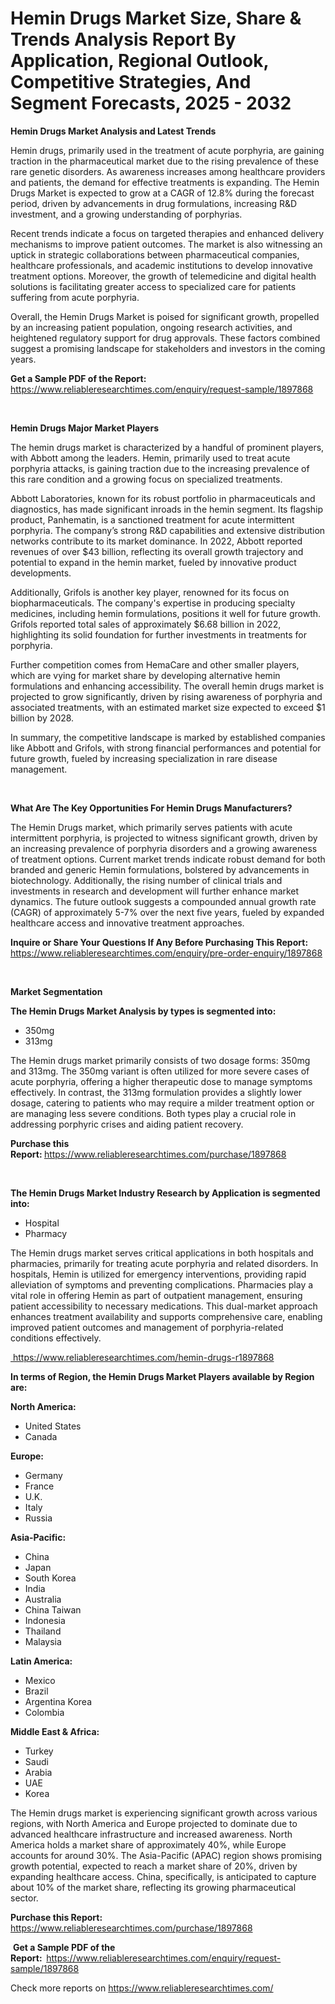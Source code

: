 <p><h1>Hemin Drugs Market Size, Share & Trends Analysis Report By Application, Regional Outlook, Competitive Strategies, And Segment Forecasts, 2025 - 2032</h1></p><p><strong>Hemin Drugs Market Analysis and Latest Trends</strong></p>
<p><p>Hemin drugs, primarily used in the treatment of acute porphyria, are gaining traction in the pharmaceutical market due to the rising prevalence of these rare genetic disorders. As awareness increases among healthcare providers and patients, the demand for effective treatments is expanding. The Hemin Drugs Market is expected to grow at a CAGR of 12.8% during the forecast period, driven by advancements in drug formulations, increasing R&D investment, and a growing understanding of porphyrias.</p><p>Recent trends indicate a focus on targeted therapies and enhanced delivery mechanisms to improve patient outcomes. The market is also witnessing an uptick in strategic collaborations between pharmaceutical companies, healthcare professionals, and academic institutions to develop innovative treatment options. Moreover, the growth of telemedicine and digital health solutions is facilitating greater access to specialized care for patients suffering from acute porphyria.</p><p>Overall, the Hemin Drugs Market is poised for significant growth, propelled by an increasing patient population, ongoing research activities, and heightened regulatory support for drug approvals. These factors combined suggest a promising landscape for stakeholders and investors in the coming years.</p></p>
<p><strong>Get a Sample PDF of the Report:&nbsp;</strong> <a href="https://www.reliableresearchtimes.com/enquiry/request-sample/1897868?utm_campaign=2748&utm_medium=2&utm_source=Github&utm_content=ia&utm_term=08032025&utm_id=hemin-drugs">https://www.reliableresearchtimes.com/enquiry/request-sample/1897868</a></p>
<p>&nbsp;</p>
<p><strong>Hemin Drugs Major Market Players</strong></p>
<p><p>The hemin drugs market is characterized by a handful of prominent players, with Abbott among the leaders. Hemin, primarily used to treat acute porphyria attacks, is gaining traction due to the increasing prevalence of this rare condition and a growing focus on specialized treatments.</p><p>Abbott Laboratories, known for its robust portfolio in pharmaceuticals and diagnostics, has made significant inroads in the hemin segment. Its flagship product, Panhematin, is a sanctioned treatment for acute intermittent porphyria. The company’s strong R&D capabilities and extensive distribution networks contribute to its market dominance. In 2022, Abbott reported revenues of over $43 billion, reflecting its overall growth trajectory and potential to expand in the hemin market, fueled by innovative product developments.</p><p>Additionally, Grifols is another key player, renowned for its focus on biopharmaceuticals. The company's expertise in producing specialty medicines, including hemin formulations, positions it well for future growth. Grifols reported total sales of approximately $6.68 billion in 2022, highlighting its solid foundation for further investments in treatments for porphyria.</p><p>Further competition comes from HemaCare and other smaller players, which are vying for market share by developing alternative hemin formulations and enhancing accessibility. The overall hemin drugs market is projected to grow significantly, driven by rising awareness of porphyria and associated treatments, with an estimated market size expected to exceed $1 billion by 2028. </p><p>In summary, the competitive landscape is marked by established companies like Abbott and Grifols, with strong financial performances and potential for future growth, fueled by increasing specialization in rare disease management.</p></p>
<p>&nbsp;</p>
<p><strong>What Are The Key Opportunities For Hemin Drugs Manufacturers?</strong></p>
<p><p>The Hemin Drugs market, which primarily serves patients with acute intermittent porphyria, is projected to witness significant growth, driven by an increasing prevalence of porphyria disorders and a growing awareness of treatment options. Current market trends indicate robust demand for both branded and generic Hemin formulations, bolstered by advancements in biotechnology. Additionally, the rising number of clinical trials and investments in research and development will further enhance market dynamics. The future outlook suggests a compounded annual growth rate (CAGR) of approximately 5-7% over the next five years, fueled by expanded healthcare access and innovative treatment approaches.</p></p>
<p><strong>Inquire or Share Your Questions If Any Before Purchasing This Report:</strong> <a href="https://www.reliableresearchtimes.com/enquiry/pre-order-enquiry/1897868?utm_campaign=2748&utm_medium=2&utm_source=Github&utm_content=ia&utm_term=08032025&utm_id=hemin-drugs">https://www.reliableresearchtimes.com/enquiry/pre-order-enquiry/1897868</a></p>
<p>&nbsp;</p>
<p><strong>Market Segmentation</strong></p>
<p><strong>The Hemin Drugs Market Analysis by types is segmented into:</strong></p>
<p><ul><li>350mg</li><li>313mg</li></ul></p>
<p><p>The Hemin drugs market primarily consists of two dosage forms: 350mg and 313mg. The 350mg variant is often utilized for more severe cases of acute porphyria, offering a higher therapeutic dose to manage symptoms effectively. In contrast, the 313mg formulation provides a slightly lower dosage, catering to patients who may require a milder treatment option or are managing less severe conditions. Both types play a crucial role in addressing porphyric crises and aiding patient recovery.</p></p>
<p><strong>Purchase this Report:&nbsp;</strong><a href="https://www.reliableresearchtimes.com/purchase/1897868?utm_campaign=2748&utm_medium=2&utm_source=Github&utm_content=ia&utm_term=08032025&utm_id=hemin-drugs">https://www.reliableresearchtimes.com/purchase/1897868</a></p>
<p>&nbsp;</p>
<p><strong>The Hemin Drugs Market Industry Research by Application is segmented into:</strong></p>
<p><ul><li>Hospital</li><li>Pharmacy</li></ul></p>
<p><p>The Hemin drugs market serves critical applications in both hospitals and pharmacies, primarily for treating acute porphyria and related disorders. In hospitals, Hemin is utilized for emergency interventions, providing rapid alleviation of symptoms and preventing complications. Pharmacies play a vital role in offering Hemin as part of outpatient management, ensuring patient accessibility to necessary medications. This dual-market approach enhances treatment availability and supports comprehensive care, enabling improved patient outcomes and management of porphyria-related conditions effectively.</p></p>
<p><a href="https://www.reliableresearchtimes.com/hemin-drugs-r1897868?utm_campaign=2748&utm_medium=2&utm_source=Github&utm_content=ia&utm_term=08032025&utm_id=hemin-drugs">&nbsp;https://www.reliableresearchtimes.com/hemin-drugs-r1897868</a></p>
<p><strong>In terms of Region, the Hemin Drugs Market Players available by Region are:</strong></p>
<p>
    <p> <strong> North America: </strong>
        <ul>
            <li>United States</li>
            <li>Canada</li>
        </ul>
        </p> 
    <p> <strong> Europe: </strong>
        <ul>
            <li>Germany</li>
            <li>France</li>
            <li>U.K.</li>
            <li>Italy</li>
            <li>Russia</li>
        </ul>
        </p> 
    <p> <strong> Asia-Pacific: </strong>
        <ul>
            <li>China</li>
            <li>Japan</li>
            <li>South Korea</li>
            <li>India</li>
            <li>Australia</li>
            <li>China Taiwan</li>
            <li>Indonesia</li>
            <li>Thailand</li>
            <li>Malaysia</li>
        </ul>
        </p> 
    <p> <strong> Latin America: </strong>
        <ul>
            <li>Mexico</li>
            <li>Brazil</li>
            <li>Argentina Korea</li>
            <li>Colombia</li>
        </ul>
        </p> 
    <p> <strong> Middle East & Africa: </strong>
        <ul>
            <li>Turkey</li>
            <li>Saudi</li>
            <li>Arabia</li>
            <li>UAE</li>
            <li>Korea</li>
        </ul>
    </p>
    </p>
<p><p>The Hemin drugs market is experiencing significant growth across various regions, with North America and Europe projected to dominate due to advanced healthcare infrastructure and increased awareness. North America holds a market share of approximately 40%, while Europe accounts for around 30%. The Asia-Pacific (APAC) region shows promising growth potential, expected to reach a market share of 20%, driven by expanding healthcare access. China, specifically, is anticipated to capture about 10% of the market share, reflecting its growing pharmaceutical sector.</p></p>
<p><strong>Purchase this Report: </strong><a href="https://www.reliableresearchtimes.com/purchase/1897868?utm_campaign=2748&utm_medium=2&utm_source=Github&utm_content=ia&utm_term=08032025&utm_id=hemin-drugs">https://www.reliableresearchtimes.com/purchase/1897868</a></p>
<p>&nbsp;<strong>Get a Sample PDF of the Report:&nbsp;&nbsp;</strong><a href="https://www.reliableresearchtimes.com/enquiry/request-sample/1897868?utm_campaign=2748&utm_medium=2&utm_source=Github&utm_content=ia&utm_term=08032025&utm_id=hemin-drugs">https://www.reliableresearchtimes.com/enquiry/request-sample/1897868</a></p>
<p><strong></strong></p>
<p>Check more reports on <a href="https://www.reliableresearchtimes.com/?utm_campaign=2748&utm_medium=2&utm_source=Github&utm_content=ia&utm_term=08032025&utm_id=hemin-drugs">https://www.reliableresearchtimes.com/</a></p>